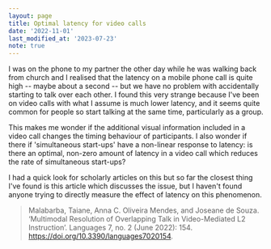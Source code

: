 ```yaml
---
layout: page
title: Optimal latency for video calls
date: '2022-11-01'
last_modified_at: '2023-07-23'
note: true
---
```


I was on the phone to my partner the other day while he was walking back from church and I realised that the latency on a mobile phone call is quite high -- maybe about a second -- but we have no problem with accidentally starting to talk over each other. I found this very strange because I've been on video calls with what I assume is much lower latency, and it seems quite common for people so start talking at the same time, particularly as a group.

This makes me wonder if the additional visual information included in a video call changes the timing behaviour of participants. I also wonder if there if 'simultaneous start-ups' have a non-linear response to latency: is there an optimal, non-zero amount of latency in a video call which reduces the rate of simultaneous start-ups?

I had a quick look for scholarly articles on this but so far the closest thing I've found is this article which discusses the issue, but I haven't found anyone trying to directly measure the effect of latency on this phenomenon.

> Malabarba, Taiane, Anna C. Oliveira Mendes, and Joseane de Souza. ‘Multimodal Resolution of Overlapping Talk in Video-Mediated L2 Instruction’. Languages 7, no. 2 (June 2022): 154. <https://doi.org/10.3390/languages7020154>.
